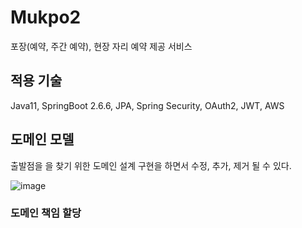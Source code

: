 # Mukpo2

포장(예약, 주간 예약), 현장 자리 예약 제공 서비스

## 적용 기술

Java11, SpringBoot 2.6.6, JPA, Spring Security, OAuth2, JWT, AWS

## 도메인 모델

출발점을 을 찾기 위한 도메인 설계 구현을 하면서 수정, 추가, 제거 될 수 있다.

![image](https://user-images.githubusercontent.com/32383284/164371064-ea99013f-6e9a-4140-a636-5d913a70ccac.png)

### 도메인 책임 할당


